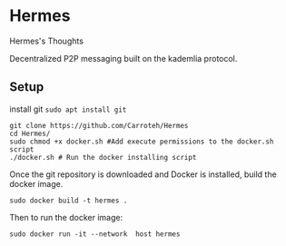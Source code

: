# Hermes
 Hermes's Thoughts

Decentralized P2P messaging built on the kademlia protocol.

## Setup

install git `sudo apt install git`
```shell
git clone https://github.com/Carroteh/Hermes
cd Hermes/
sudo chmod +x docker.sh #Add execute permissions to the docker.sh script
./docker.sh # Run the docker installing script
```
Once the git repository is downloaded and Docker is installed, build the docker image.

```aiignore
sudo docker build -t hermes .
```

Then to run the docker image:

```aiignore
sudo docker run -it --network  host hermes
```